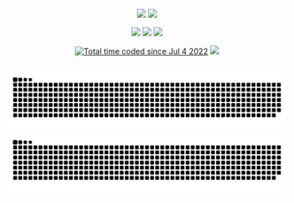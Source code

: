  
   <p align="center">
    <img height="160em" src= "https://github-readme-stats-git-masterrstaa-rickstaa.vercel.app/api?username=joaostavares&count_private=true&show_icons=true&theme=gotham"/>
    <img height="160em" src= "https://github-readme-stats-git-masterrstaa-rickstaa.vercel.app/api/top-langs/?username=joaostavares&count_private=true&layout=compact&show_icons&theme=gotham"/>
  </p>
  
  <div>
  <p align="center">
  <a href = "mailto:joaostavares@outlook.com"> <img src="https://img.shields.io/badge/Microsoft_Outlook-0078D4?style=for-the-badge&logo=microsoft-outlook&logoColor=white"></a>
  <a href="https://linkedin.com/in/joaotavaress" target="_blank" rel="noreferrer noopener"><img src="https://img.shields.io/badge/LinkedIn-0077B5?style=for-the-badge&logo=linkedin&logoColor=white"></a>
  <a href="https://joaostavares.dev" target="_blank" rel="noreferrer noopener"><img src="https://img.shields.io/badge/-Personal%20Page-red?style=for-the-badge&logo=next.js&logoColor=white"></a>
  </p>
  <p align="center">
  <a href="https://wakatime.com/@bef3a467-20be-472d-9d59-5c4f6679d19f"><img src="https://wakatime.com/badge/user/bef3a467-20be-472d-9d59-5c4f6679d19f.svg?style=for-the-badge" alt="Total time coded since Jul 4 2022" /></a>
  <img src= "https://komarev.com/ghpvc/?username=joaostavares&style=for-the-badge&color=268F77">
  </p>
</div>

##

<div align="center">

  ![Dark Mode Grid Snake](https://raw.githubusercontent.com/joaostavares/joaostavares/output/github-contribution-grid-snake.svg#gh-dark-mode-only)
  ![White mode grid snake](https://raw.githubusercontent.com/joaostavares/joaostavares/output/github-contribution-grid-snake-dark.svg#gh-light-mode-only)

</div>
